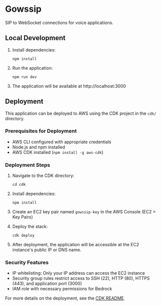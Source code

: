 # Gowssip

SIP to WebSocket connections for voice applications.

## Local Development

1. Install dependencies:
   ```
   npm install
   ```

2. Run the application:
   ```
   npm run dev
   ```

3. The application will be available at http://localhost:3000

## Deployment

This application can be deployed to AWS using the CDK project in the `cdk/` directory.

### Prerequisites for Deployment

- AWS CLI configured with appropriate credentials
- Node.js and npm installed
- AWS CDK installed (`npm install -g aws-cdk`)

### Deployment Steps

1. Navigate to the CDK directory:
   ```
   cd cdk
   ```

2. Install dependencies:
   ```
   npm install
   ```

3. Create an EC2 key pair named `gowssip-key` in the AWS Console (EC2 > Key Pairs)

4. Deploy the stack:
   ```
   cdk deploy
   ```

5. After deployment, the application will be accessible at the EC2 instance's public IP or DNS name.

### Security Features

- IP whitelisting: Only your IP address can access the EC2 instance
- Security group rules restrict access to SSH (22), HTTP (80), HTTPS (443), and application port (3000)
- IAM role with necessary permissions for Bedrock

For more details on the deployment, see the [CDK README](./cdk/README.md).
